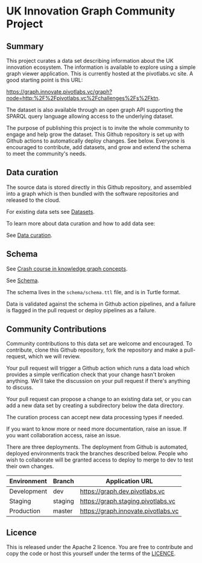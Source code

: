
# UK Innovation Graph Community Project

## Summary

This project curates a data set describing information about the UK
innovation ecosystem.  The information is available to explore using
a simple graph viewer application.
This is currently hosted at the pivotlabs.vc site.  A good starting
point is this URL:

https://graph.innovate.pivotlabs.vc/graph?node=http:%2F%2Fpivotlabs.vc%2Fchallenges%2Fs%2Fktn.

The dataset is also available through an open graph API supporting the
SPARQL query language allowing access to the underlying dataset.

The purpose of publishing this project is to invite the whole community to
engage and help grow the dataset.  This Github repository is set up with
Github actions to automatically deploy changes.  See below.
Everyone is encouraged to contribute, add datasets, and grow and extend
the schema to meet the community's needs.

## Data curation

The source data is stored directly in this Github repository, and assembled
into a graph which is then bundled with the software repositories and
released to the cloud.

For existing data sets see [Datasets](docs/README.datasets.md).

To learn more about data curation and how to add data see:

See [Data curation](docs/README.curation.md).

## Schema

See [Crash course in knowledge graph concepts](docs/README.knowledge-graphs.md).

See [Schema](docs/README.schema.md).

The schema lives in the `schema/schema.ttl` file, and is in Turtle format.

Data is validated against the schema in Github action pipelines, and a failure
is flagged in the pull request or deploy pipelines as a failure.

## Community Contributions

Community contributions to this data set are welcome and encouraged.
To contribute, clone this Github repository, fork the repository and
make a pull-request, which we will review.

Your pull request will trigger a Github action which runs a data load
which provides a simple verification check that your change hasn't
broken anything.  We'll take the discussion on your pull request if
there's anything to discuss.

Your pull request can propose a change to an existing data set, or you
can add a new data set by creating a subdirectory below the data
directory.

The curation process can accept new data processing types if needed.

If you want to know more or need more documentation, raise an issue.
If you want collaboration access, raise an issue.

There are three deployments.  The deployment from Github is automated,
deployed environments track the branches described below.  People who wish
to collaborate will be granted access to deploy to merge to dev to test their
own changes.

| Environment  | Branch    | Application URL                     |
| ------------ | --------- | ----------------------------------- |
| Development  | dev       | https://graph.dev.pivotlabs.vc      |
| Staging      | staging   | https://graph.staging.pivotlabs.vc  |
| Production   | master    | https://graph.innovate.pivotlabs.vc |

## Licence

This is released under the Apache 2 licence.  You are free to contribute
and copy the code or host this yourself under the terms of the
[LICENCE](LICENCE).

